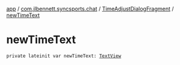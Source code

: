 [app](../../index.md) / [com.jlbennett.syncsports.chat](../index.md) / [TimeAdjustDialogFragment](index.md) / [newTimeText](./new-time-text.md)

# newTimeText

`private lateinit var newTimeText: `[`TextView`](https://developer.android.com/reference/android/widget/TextView.html)